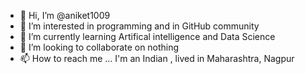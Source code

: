 - 👋 Hi, I’m @aniket1009
- 👀 I’m interested in programming and in GitHub community 
- 🌱 I’m currently learning Artifical intelligence and Data Science
- 💞️ I’m looking to collaborate on nothing 
- 📫 How to reach me ... I'm an Indian , lived in Maharashtra, Nagpur 

<!---
aniket1009/aniket1009 is a ✨ special ✨ repository because its `README.md` (this file) appears on your GitHub profile.
You can click the Preview link to take a look at your changes.
--->
